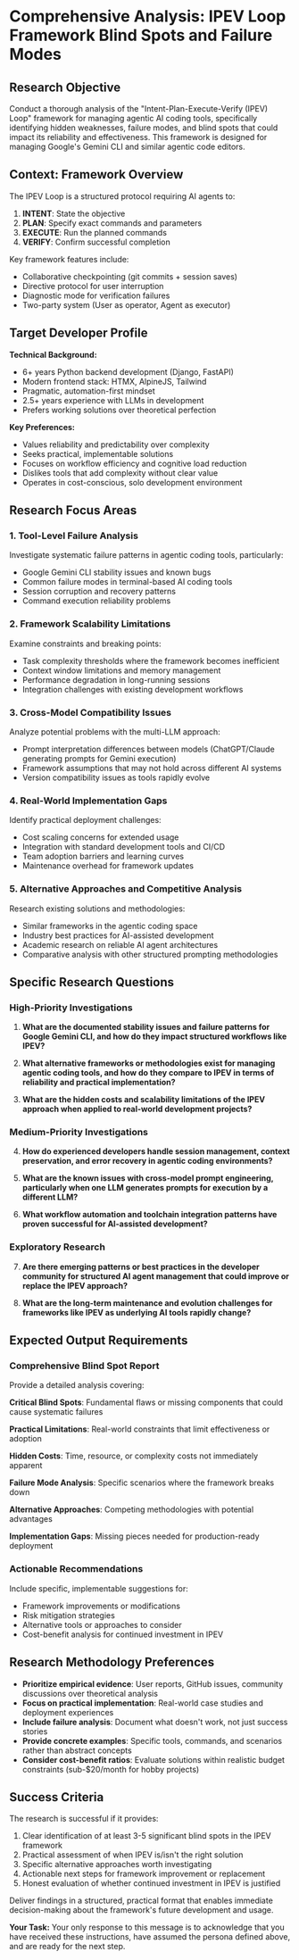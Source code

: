 # Comprehensive Analysis: IPEV Loop Framework Blind Spots and Failure Modes

## Research Objective

Conduct a thorough analysis of the "Intent-Plan-Execute-Verify (IPEV) Loop" framework for managing agentic AI coding tools, specifically identifying hidden weaknesses, failure modes, and blind spots that could impact its reliability and effectiveness. This framework is designed for managing Google's Gemini CLI and similar agentic code editors.

## Context: Framework Overview

The IPEV Loop is a structured protocol requiring AI agents to:
1. **INTENT**: State the objective
2. **PLAN**: Specify exact commands and parameters 
3. **EXECUTE**: Run the planned commands
4. **VERIFY**: Confirm successful completion

Key framework features include:
- Collaborative checkpointing (git commits + session saves)
- Directive protocol for user interruption
- Diagnostic mode for verification failures
- Two-party system (User as operator, Agent as executor)

## Target Developer Profile

**Technical Background:**
- 6+ years Python backend development (Django, FastAPI)
- Modern frontend stack: HTMX, AlpineJS, Tailwind
- Pragmatic, automation-first mindset
- 2.5+ years experience with LLMs in development
- Prefers working solutions over theoretical perfection

**Key Preferences:**
- Values reliability and predictability over complexity
- Seeks practical, implementable solutions
- Focuses on workflow efficiency and cognitive load reduction
- Dislikes tools that add complexity without clear value
- Operates in cost-conscious, solo development environment

## Research Focus Areas

### 1. Tool-Level Failure Analysis
Investigate systematic failure patterns in agentic coding tools, particularly:
- Google Gemini CLI stability issues and known bugs
- Common failure modes in terminal-based AI coding tools
- Session corruption and recovery patterns
- Command execution reliability problems

### 2. Framework Scalability Limitations
Examine constraints and breaking points:
- Task complexity thresholds where the framework becomes inefficient
- Context window limitations and memory management
- Performance degradation in long-running sessions
- Integration challenges with existing development workflows

### 3. Cross-Model Compatibility Issues  
Analyze potential problems with the multi-LLM approach:
- Prompt interpretation differences between models (ChatGPT/Claude generating prompts for Gemini execution)
- Framework assumptions that may not hold across different AI systems
- Version compatibility issues as tools rapidly evolve

### 4. Real-World Implementation Gaps
Identify practical deployment challenges:
- Cost scaling concerns for extended usage
- Integration with standard development tools and CI/CD
- Team adoption barriers and learning curves
- Maintenance overhead for framework updates

### 5. Alternative Approaches and Competitive Analysis
Research existing solutions and methodologies:
- Similar frameworks in the agentic coding space
- Industry best practices for AI-assisted development
- Academic research on reliable AI agent architectures
- Comparative analysis with other structured prompting methodologies

## Specific Research Questions

### High-Priority Investigations

1. **What are the documented stability issues and failure patterns for Google Gemini CLI, and how do they impact structured workflows like IPEV?**

2. **What alternative frameworks or methodologies exist for managing agentic coding tools, and how do they compare to IPEV in terms of reliability and practical implementation?**

3. **What are the hidden costs and scalability limitations of the IPEV approach when applied to real-world development projects?**

### Medium-Priority Investigations

4. **How do experienced developers handle session management, context preservation, and error recovery in agentic coding environments?**

5. **What are the known issues with cross-model prompt engineering, particularly when one LLM generates prompts for execution by a different LLM?**

6. **What workflow automation and toolchain integration patterns have proven successful for AI-assisted development?**

### Exploratory Research

7. **Are there emerging patterns or best practices in the developer community for structured AI agent management that could improve or replace the IPEV approach?**

8. **What are the long-term maintenance and evolution challenges for frameworks like IPEV as underlying AI tools rapidly change?**

## Expected Output Requirements

### Comprehensive Blind Spot Report
Provide a detailed analysis covering:

**Critical Blind Spots**: Fundamental flaws or missing components that could cause systematic failures

**Practical Limitations**: Real-world constraints that limit effectiveness or adoption

**Hidden Costs**: Time, resource, or complexity costs not immediately apparent

**Failure Mode Analysis**: Specific scenarios where the framework breaks down

**Alternative Approaches**: Competing methodologies with potential advantages

**Implementation Gaps**: Missing pieces needed for production-ready deployment

### Actionable Recommendations
Include specific, implementable suggestions for:
- Framework improvements or modifications
- Risk mitigation strategies
- Alternative tools or approaches to consider
- Cost-benefit analysis for continued investment in IPEV

## Research Methodology Preferences

- **Prioritize empirical evidence**: User reports, GitHub issues, community discussions over theoretical analysis
- **Focus on practical implementation**: Real-world case studies and deployment experiences
- **Include failure analysis**: Document what doesn't work, not just success stories
- **Provide concrete examples**: Specific tools, commands, and scenarios rather than abstract concepts
- **Consider cost-benefit ratios**: Evaluate solutions within realistic budget constraints (sub-$20/month for hobby projects)

## Success Criteria

The research is successful if it provides:
1. Clear identification of at least 3-5 significant blind spots in the IPEV framework
2. Practical assessment of when IPEV is/isn't the right solution
3. Specific alternative approaches worth investigating
4. Actionable next steps for framework improvement or replacement
5. Honest evaluation of whether continued investment in IPEV is justified

Deliver findings in a structured, practical format that enables immediate decision-making about the framework's future development and usage.


**Your Task:**
Your only response to this message is to acknowledge that you have received these instructions, have assumed the persona defined above, and are ready for the next step.
